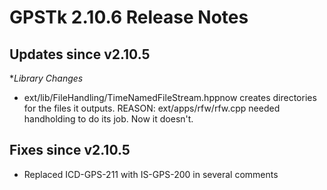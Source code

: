 GPSTk 2.10.6 Release Notes
========================

Updates since v2.10.5
----------------------

**Library Changes*
 * ext/lib/FileHandling/TimeNamedFileStream.hppnow creates directories for the files it outputs. REASON: ext/apps/rfw/rfw.cpp needed handholding to do its job. Now it doesn't.


Fixes since v2.10.5
----------------------
 * Replaced ICD-GPS-211 with IS-GPS-200 in several comments




